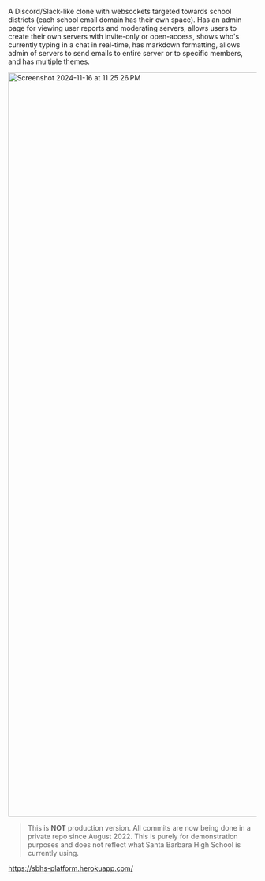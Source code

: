 A Discord/Slack-like clone with websockets targeted towards school districts (each school email domain has their own space). Has an admin page for viewing user reports and moderating servers, allows users to create their own servers with invite-only or open-access, shows who's currently typing in a chat in real-time, has markdown formatting, allows admin of servers to send emails to entire server or to specific members, and has multiple themes.

<img width="1511" alt="Screenshot 2024-11-16 at 11 25 26 PM" src="https://github.com/user-attachments/assets/a47cf7d4-615b-4e2e-81bd-5d671ccaa0c5">

> This is **NOT** production version. All commits are now being done in a private repo since August 2022. This is purely for demonstration purposes and does not reflect what Santa Barbara High School is currently using.

https://sbhs-platform.herokuapp.com/


